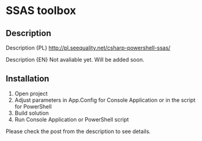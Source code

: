 # SSAS toolbox

## Description
Description {PL}
http://pl.seequality.net/csharp-powershell-ssas/

Description {EN}
Not avaliable yet. Will be added soon.

## Installation
1. Open project
2. Adjust parameters in App.Config for Console Application or in the script for PowerShell
3. Build solution
3. Run Console Application or PowerShell script

Please check the post from the description to see details.

